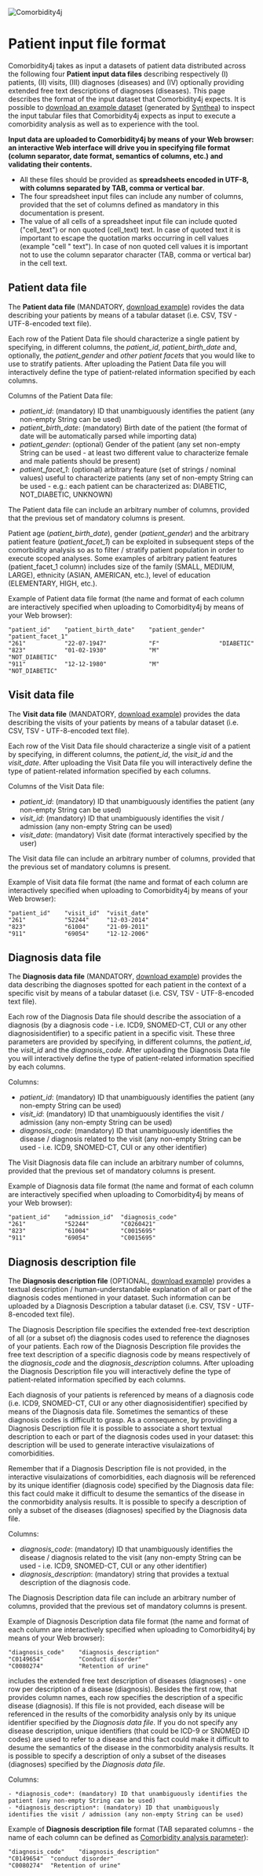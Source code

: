![Comorbidity4j](/img/logo.png)
<h1>Patient input file format</h1>

Comorbidity4j takes as input a datasets of patient data distributed across the following four **Patient input data files** describing respectively (I) patients, (II) visits, (III) diagnoses (diseases) and (IV) optionally providing extended free text descriptions of diagnoses (diseases). This page describes the format of the input dataset that Comorbidity4j expects. It is possible to <a href="https://github.com/fra82/comorbidity4j/raw/master/example/input/comorbidity4j_example_dataset.tar.gz" target="_blank">download an example dataset</a> (generated by <a href="https://github.com/synthetichealth/synthea" target="_blank">Synthea</a>) to inspect the input tabular files that Comorbidity4j expects as input to execute a comorbidity analysis as well as to experience with the tool.     
  
  
**Input data are uploaded to Comorbidity4j by means of your Web browser: an interactive Web interface will drive you in specifying file format (column separator, date format, semantics of columns, etc.) and validating their contents.**   
  
+ All these files should be provided as **spreadsheets encoded in UTF-8, with columns separated by TAB, comma or vertical bar**.  
+ The four spreadsheet input files can include any number of columns, provided that the set of columns defined as mandatory in this documentation is present.  
+ The value of all cells of a spreadsheet input file can include quoted ("cell_text") or non quoted (cell_text) text. In case of quoted text it is important to escape the quotation marks occurring in cell values (example "cell \" text"). In case of non quoted cell values it is important not to use the column separator character (TAB, comma or vertical bar) in the cell text.  
  
  
  
  
## Patient data file  

The **Patient data file** (MANDATORY, <a href="https://raw.githubusercontent.com/fra82/comorbidity4j/master/example/input/patients_comorbidity4j_example.csv" target="_blank">download example</a>) rovides the data describing your patients by means of a tabular dataset (i.e. CSV, TSV - UTF-8-encoded text file).  
  
Each row of the Patient Data file should characterize a single patient by specifying, in different columns, the *patient_id*, *patient_birth_date* and, optionally, the *patient_gender* and *other patient facets* that you would like to use to stratify patients. After uploading the Patient Data file you will interactively define the type of patient-related information specified by each columns.  
  
Columns of the Patient Data file:  
  
+ *patient_id*: (mandatory) ID that unambiguously identifies the patient (any non-empty String can be used)  
+ *patient_birth_date*: (mandatory) Birth date of the patient (the format of date will be automatically parsed while importing data)  
+ *patient_gender*: (optional) Gender of the patient (any set non-empty String can be used - at least two different value to characterize female and male patients should be present)  
+ *patient_facet_1*: (optional) arbitrary feature (set of strings / nominal values) useful to characterize patients (any set of non-empty String can be used - e.g.: each patient can be characterized as: DIABETIC, NOT_DIABETIC, UNKNOWN)  
  
The Patient data file can include an arbitrary number of columns, provided that the previous set of mandatory columns is present.  
  
Patient age (*patient_birth_date*), gender (*patient_gender*) and the arbitrary patient feature (*patient_facet_1*) can be exploited in subsequent steps of the comorbidity analysis so as to filter / stratify patient population in order to execute scoped analyses. Some examples of arbitrary patient features (patient_facet_1 column) includes size of the family (SMALL, MEDIUM, LARGE), ethnicity (ASIAN, AMERICAN, etc.), level of education (ELEMENTARY, HIGH, etc.).  
  
Example of Patient data file format (the name and format of each column are interactively specified when uploading to Comorbidity4j by means of your Web browser):  
```
"patient_id"    "patient_birth_date"    "patient_gender"    "patient_facet_1"
"261"           "22-07-1947"            "F"                 "DIABETIC"
"823"           "01-02-1930"            "M"                 "NOT_DIABETIC"
"911"           "12-12-1980"            "M"                 "NOT_DIABETIC"
```
  
  
  
  
## Visit data file  
  
The **Visit data file** (MANDATORY, <a href="https://raw.githubusercontent.com/fra82/comorbidity4j/master/example/input/visits_comorbidity4j_example.csv" target="_blank">download example</a>) provides the data describing the visits of your patients by means of a tabular dataset (i.e. CSV, TSV - UTF-8-encoded text file).  
  
Each row of the Visit Data file should characterize a single visit of a patient by specifying, in different columns, the *patient_id*, the *visit_id* and the *visit_date*. After uploading the Visit Data file you will interactively define the type of patient-related information specified by each columns.  
  
Columns of the Visit Data file:  
  
+ *patient_id*: (mandatory) ID that unambiguously identifies the patient (any non-empty String can be used)  
+ *visit_id*: (mandatory) ID that unambiguously identifies the visit / admission (any non-empty String can be used)  
+ *visit_date*: (mandatory) Visit date (format interactively specified by the user)  
  
The Visit data file can include an arbitrary number of columns, provided that the previous set of mandatory columns is present.  
  
Example of Visit data file format (the name and format of each column are interactively specified when uploading to Comorbidity4j by means of your Web browser):  
```
"patient_id"    "visit_id"  "visit_date"
"261"           "52244"     "12-03-2014"
"823"           "61004"     "21-09-2011"
"911"           "69054"     "12-12-2006"
```
  
  
  
  
## Diagnosis data file
  
The **Diagnosis data file** (MANDATORY, <a href="https://raw.githubusercontent.com/fra82/comorbidity4j/master/example/input/diagnoses_comorbidity4j_example.csv" target="_blank">download example</a>) provides the data describing the diagnoses spotted for each patient in the context of a specific visit by means of a tabular dataset (i.e. CSV, TSV - UTF-8-encoded text file).  
  
Each row of the Diagnosis Data file should describe the association of a diagnosis (by a diagnosis code - i.e. ICD9, SNOMED-CT, CUI or any other diagnosisidentifier) to a specific patient in a specific visit. These three parameters are provided by specifying, in different columns, the *patient_id*, the *visit_id* and the *diagnosis_code*. After uploading the Diagnosis Data file you will interactively define the type of patient-related information specified by each columns.  
  
  
Columns:  
  
+ *patient_id*: (mandatory) ID that unambiguously identifies the patient (any non-empty String can be used)  
+ *visit_id*: (mandatory) ID that unambiguously identifies the visit / admission (any non-empty String can be used)  
+ *diagnosis_code*: (mandatory) ID that unambiguously identifies the disease / diagnosis related to the visit (any non-empty String can be used - i.e. ICD9, SNOMED-CT, CUI or any other identifier)  
  
The Visit Diagnosis data file can include an arbitrary number of columns, provided that the previous set of mandatory columns is present.  

Example of Diagnosis data file format (the name and format of each column are interactively specified when uploading to Comorbidity4j by means of your Web browser):  
```
"patient_id"    "admission_id"  "diagnosis_code"
"261"           "52244"         "C0260421"
"823"           "61004"         "C0015695"
"911"           "69054"         "C0015695"
```
  
  
  
  
## Diagnosis description file
  
The **Diagnosis description file** (OPTIONAL, <a href="https://raw.githubusercontent.com/fra82/comorbidity4j/master/example/input/diagnosis_descriptions_comorbidity4j_example.csv" target="_blank">download example</a>) provides a textual description / human-understandable explanation of all or part of the diagnosis codes mentioned in your dataset. Such information can be uploaded by a Diagnosis Description a tabular dataset (i.e. CSV, TSV - UTF-8-encoded text file).  
  
The Diagnosis Description file specifies the extended free-text description of all (or a subset of) the diagnosis codes used to reference the diagnoses of your patients. Each row of the Diagnosis Description file provides the free text description of a specific diagnosis code by means respectively of the *diagnosis_code* and the *diagnosis_description* columns. After uploading the Diagnosis Description file you will interactively define the type of patient-related information specified by each columns.  
  
Each diagnosis of your patients is referenced by means of a diagnosis code (i.e. ICD9, SNOMED-CT, CUI or any other diagnosisidentifier) specified by means of the Diagnosis data file. Sometimes the semantics of these diagnosis codes is difficult to grasp. As a consequence, by providing a Diagnosis Description file it is possible to associate a short textual description to each or part of the diagnosis codes used in your dataset: this description will be used to generate interactive visulaizations of comorbidities.  
  
Remember that if a Diagnosis Description file is not provided, in the interactive visulaizations of comorbidities, each diagnosis will be referenced by its unique identifier (diagnosis code) specified by the Diagnosis data file: this fact could make it difficult to desume the semantics of the disease in the conmorbidity analysis results. It is possible to specify a description of only a subset of the diseases (diagnoses) specified by the Diagnosis data file.  
  
  
Columns:  
    
+ *diagnosis_code*: (mandatory) ID that unambiguously identifies the disease / diagnosis related to the visit (any non-empty String can be used - i.e. ICD9, SNOMED-CT, CUI or any other identifier)
+ *diagnosis_description*: (mandatory) string that provides a textual description of the diagnosis code.
  
The Diagnosis Description data file can include an arbitrary number of columns, provided that the previous set of mandatory columns is present.
  
    
Example of Diagnosis Description data file format (the name and format of each column are interactively specified when uploading to Comorbidity4j by means of your Web browser):  
```
"diagnosis_code"    "diagnosis_description"
"C0149654"          "Conduct disorder"
"C0080274"          "Retention of urine"
```



includes the extended free text description of diseases (diagnoses) - one row per description of a disease (diagnosis). Besides the first row, that provides column names, each row specifies the description of a specific disease (diagnosis). If this file is not provided, each disease will be referenced in the results of the comorbidity analysis only by its unique identifier specified by the *Diagnosis data file*. If you do not specify any disease description, unique identifiers (that could be ICD-9 or SNOMED ID codes) are used to refer to a disease and this fact could make it difficult to desume the semantics of the disease in the conmorbidity analysis results. It is possible to specify a description of only a subset of the diseases (diagnoses) specified by the *Diagnosis data file*.  


Columns:  

    - *diagnosis_code*: (mandatory) ID that unambiguously identifies the patient (any non-empty String can be used)  
    - *diagnosis_description*: (mandatory) ID that unambiguously identifies the visit / admission (any non-empty String can be used)  
  
  
Example of **Diagnosis description file** format (TAB separated columns - the name of each column can be defined as [Comorbidity analysis parameter](ComorbidityAnalysisParametersConfig.md)):  
```
"diagnosis_code"	"diagnosis_description"
"C0149654"	"conduct disorder"
"C0080274"	"Retention of urine"
```  
  
  
